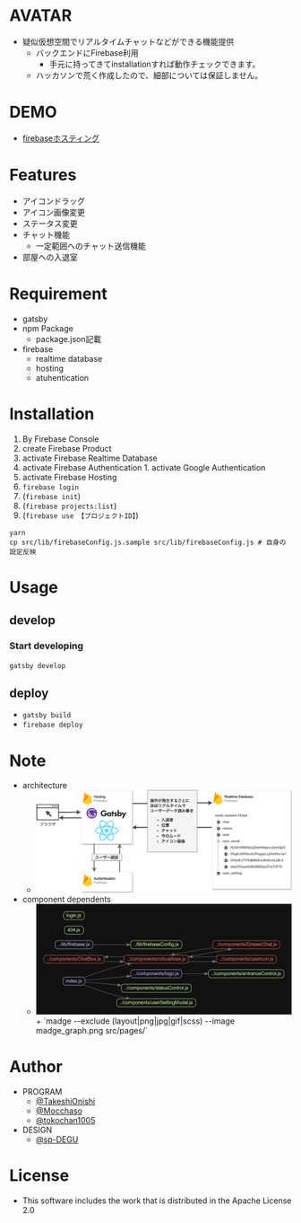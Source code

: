 # AVATAR

- 疑似仮想空間でリアルタイムチャットなどができる機能提供
  - バックエンドにFirebase利用
    - 手元に持ってきてinstallationすれば動作チェックできます。
  - ハッカソンで荒く作成したので、細部については保証しません。

# DEMO

- [firebaseホスティング](https://avatar-area.web.app/)

# Features

- アイコンドラッグ
- アイコン画像変更
- ステータス変更
- チャット機能
  - 一定範囲へのチャット送信機能
- 部屋への入退室

# Requirement

+ gatsby
+ npm Package
  + package.json記載
+ firebase
  + realtime database
  + hosting
  + atuhentication

# Installation

1. By Firebase Console
  1. create Firebase Product
  1. activate Firebase Realtime Database
  1. activate Firebase Authentication
    1. activate Google Authentication
  1. activate Firebase Hosting
1. `firebase login`
1. (`firebase init`)
1. (`firebase projects:list`)
1. (`firebase use 【プロジェクトID】`)
 
```shell
yarn
cp src/lib/firebaseConfig.js.sample src/lib/firebaseConfig.js # 自身の設定反映
```

# Usage

## develop

### Start developing

```shell
gatsby develop
```

## deploy

- `gatsby build`
- `firebase deploy`

# Note

+ architecture
  + <img src="./architecture.png" />
+ component dependents
  + <img src="./madge_graph.png" />
    + `madge --exclude (layout|png|jpg|gif|scss) --image madge_graph.png src/pages/`

# Author

* PROGRAM
  * [@TakeshiOnishi](https://github.com/TakeshiOnishi)
  * [@Mocchaso](https://github.com/Mocchaso)
  * [@tokochan1005](https://github.com/tokochan1005)
* DESIGN
  * [@sp-DEGU](https://github.com/sp-DEGU)

# License

+ This software includes the work that is distributed in the Apache License 2.0
